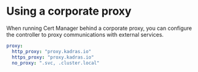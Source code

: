 # Using a corporate proxy

When running Cert Manager behind a corporate proxy, you can configure the controller to proxy communications with external services.

```yaml
proxy:
  http_proxy: "proxy.kadras.io"
  https_proxy: "proxy.kadras.io"
  no_proxy: ".svc, .cluster.local"
```
